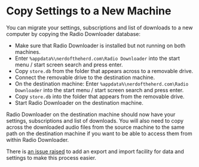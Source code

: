 # Copy Settings to a New Machine

You can migrate your settings, subscriptions and list of downloads to a new
computer by copying the Radio Downloader database:

* Make sure that Radio Downloader is installed but not running on both machines.
* Enter `%appdata%\nerdoftheherd.com\Radio Downloader` into the start menu /
  start screen search and press enter.
* Copy `store.db` from the folder that appears across to a removable drive.
* Connect the removable drive to the destination machine.
* On the destination machine: Enter `%appdata%\nerdoftheherd.com\Radio Downloader`
  into the start menu / start screen search and press enter.
* Copy `store.db` into the folder that appears from the removable drive.
* Start Radio Downloader on the destination machine.

Radio Downloader on the destination machine should now have your settings,
subscriptions and list of downloads. You will also need to copy across the
downloaded audio files from the source machine to the same path on the
destination machine if you want to be able to access them from within Radio
Downloader.

There is [an issue
raised](https://github.com/ribbons/RadioDownloader/issues/72) to add an export
and import facility for data and settings to make this process easier.
